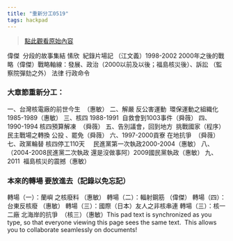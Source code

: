 ```yaml
---
title: "重新分工0519"
tags: hackpad
---
```


> [點此觀看原始內容](https://g0v.hackpad.tw/EkldOFxwY2U)


偉傑  分段的故事集結
愫欣  紀錄片場記 （江文義）1998-2002
2000年之後的戰略（偉傑）戰略軸線：發展、政治（2000以前及以後；福島核災後）、訴訟 （監察院彈劾之外） 法律 行政命令

### 大章節重新分工：

一、台灣核電廠的前世今生  （惠敏）
二、解嚴 反公害運動  環保運動之組織化 1985-1989（惠敏）
三、核四 1988-1991  自救會到1003事件（舜薇）
四、1990-1994 核四預算解凍  （舜薇）
五、告別議會，回到地方  挑戰國家（程序）  民主戰場之轉換
公投 、罷免（舜薇）
六、1997-2000貢寮 在地抗爭  （舜薇）
七、政黨輪替 核四停工110天     民進黨第一次執政2000-2004（惠敏）
八、（2004-2008民進黨二次執政 還是沒做事阿）2009國民黨執政（惠敏）
九、2011  福島核災的震撼（惠敏）

### 本來的轉場 要放進去（記錄以免忘記）

轉場（一）：蘭嶼 之核廢料 （惠敏）
轉場（二）：輻射鋼筋 （偉傑）
轉場（四）：台東反核廢 （惠敏）
轉場（三）：國際（日本）友人之非核串連
轉場（三）：核一二廠 北海岸的抗爭  （核三）（惠敏）This pad text is synchronized as you type, so that everyone viewing this page sees the same text.  This allows you to collaborate seamlessly on documents!



